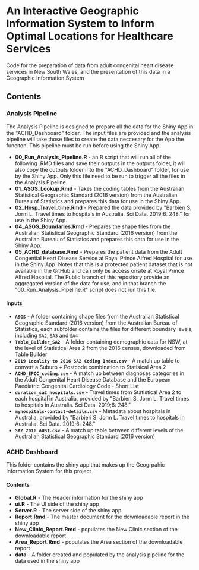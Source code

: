 # An Interactive Geographic Information System to Inform Optimal Locations for Healthcare Services

Code for the preparation of data from adult congenital heart disease services in New South Wales, and the presentation of this data in a Geographic Information System

## Contents

### Analysis Pipeline

The Analysis Pipeline is designed to prepare all the data for the Shiny App in the "ACHD_Dashboard" folder. The input files are provided and the analysis pipeline will take those files to create the data neccesary for the App the funciton. This pipeline must be run before using the Shiny App.

-    **00_Run_Analysis_Pipeline.R** - an R script that will run all of the following .RMD files and save their outputs in the outputs folder, it will also copy the outputs folder into the "ACHD_Dashboard" folder, for use by the Shiny App. Only this file need to be run to trigger all the files in the Analysis Pipeline.
-    **01_ASGS_Lookup.Rmd** - Takes the coding tables from the Australian Statistical Geographic Standard (2016 version) from the Australian Bureau of Statistics and prepares this data for use in the Shiny App.
-    **02_Hosp_Travel_time.Rmd** - Prepared the data provided by "Barbieri S, Jorm L. Travel times to hospitals in Australia. Sci Data. 2019;6: 248." for use in the Shiny App.
-    **04_ASGS_Boundaries.Rmd** - Prepares the shape files from the Australian Statistical Geographic Standard (2016 version) from the Australian Bureau of Statistics and prepares this data for use in the Shiny App.
-    **05_ACHD_database.Rmd** - Prepares the patient data from the Adult Congential Heart Disease Service at Royal Prince Alfred Hospital for use in the Shiny App. Notes that this is a protected patient dataset that is not available in the GitHub and can only be access onsite at Royal Prince Alfred Hospital. The Public branch of this repository provide an aggregated version of the data for use, and in that branch the "00_Run_Analysis_Pipeline.R" script does not run this file.

#### Inputs

-    **`ASGS`** - A folder containing shape files from the Australian Statistical Geographic Standard (2016 version) from the Australian Bureau of Statistics, each subfolder contains the files for different boundary levels, including `SA2`, `SA3` and `SA4`
-    **`Table_Builder_SA2`** - A folder containing demographic data for NSW, at the level of Statistical Area 2 from the 2016 census, downloaded from Table Builder
-    **`2019 Locality to 2016 SA2 Coding Index.csv`** - A match up table to convert a Suburb + Postcode combination to Statisical Area 2
-    **`ACHD_EPCC_coding.csv`** - A match up between diagnoses categories in the Adult Congenital Heart Disease Database and the European Paediatric Congenital Cardiology Code - Short List
-    **`duration_sa2_hospitals.csv`** - Travel times from Statistical Area 2 to each hospital in Australia, provided by "Barbieri S, Jorm L. Travel times to hospitals in Australia. Sci Data. 2019;6: 248."
-    **`myhospitals-contact-details.csv`** - Metadata about hospitals in Australia, provided by "Barbieri S, Jorm L. Travel times to hospitals in Australia. Sci Data. 2019;6: 248."
-    **`SA2_2016_AUST.csv`** - A match up table between different levels of the Australian Statistical Geographic Standard (2016 version) 


### ACHD Dashboard

This folder contains the shiny app that makes up the Geogrpahic Information System for this project

#### Contents

-    **Global.R** - The Header information for the shiny app
-    **ui.R** - The UI side of the shiny app
-    **Server.R** - The server side of the shiny app
-    **Report.Rmd** - The master document for the downloadable report in the shiny app
-    **New_Clinic_Report.Rmd** - populates the New Clinic section of the downloadable report
-    **Area_Report.Rmd** - populates the Area section of the downloadable report
-    **data** - A folder created and populated by the analysis pipeline for the data used in the shiny app
